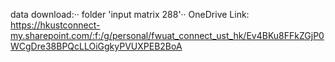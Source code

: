 data download:··
folder 'input matrix 288'··
OneDrive Link: <https://hkustconnect-my.sharepoint.com/:f:/g/personal/fwuat_connect_ust_hk/Ev4BKu8FFkZGjP0WCgDre38BPQcLLOiGgkyPVUXPEB2BoA>
